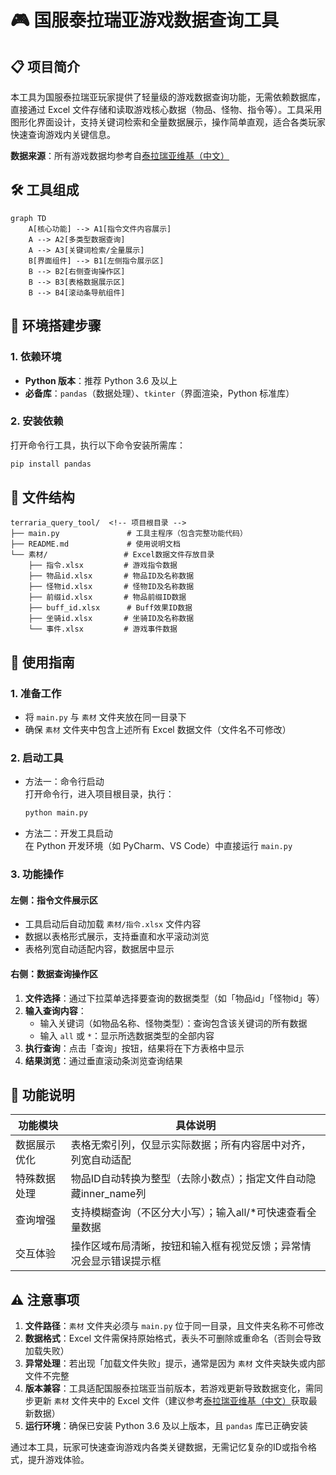 # 🎮 国服泰拉瑞亚游戏数据查询工具

## 📋 项目简介

本工具为国服泰拉瑞亚玩家提供了轻量级的游戏数据查询功能，无需依赖数据库，直接通过 Excel 文件存储和读取游戏核心数据（物品、怪物、指令等）。工具采用图形化界面设计，支持关键词检索和全量数据展示，操作简单直观，适合各类玩家快速查询游戏内关键信息。

**数据来源**：所有游戏数据均参考自[泰拉瑞亚维基（中文）](https://terraria.wiki.gg/zh/)

## 🛠️ 工具组成

```mermaid
graph TD
    A[核心功能] --> A1[指令文件内容展示]
    A --> A2[多类型数据查询]
    A --> A3[关键词检索/全量展示]
    B[界面组件] --> B1[左侧指令展示区]
    B --> B2[右侧查询操作区]
    B --> B3[表格数据展示区]
    B --> B4[滚动条导航组件]
```

## 🔧 环境搭建步骤

### 1. 依赖环境

- **Python 版本**：推荐 Python 3.6 及以上
- **必备库**：`pandas`（数据处理）、`tkinter`（界面渲染，Python 标准库）

### 2. 安装依赖

打开命令行工具，执行以下命令安装所需库：

```bash
pip install pandas
```

## 📂 文件结构

```
terraria_query_tool/  <!-- 项目根目录 -->
├── main.py               # 工具主程序（包含完整功能代码）
├── README.md             # 使用说明文档
└── 素材/                 # Excel数据文件存放目录
    ├── 指令.xlsx         # 游戏指令数据
    ├── 物品id.xlsx       # 物品ID及名称数据
    ├── 怪物id.xlsx       # 怪物ID及名称数据
    ├── 前缀id.xlsx       # 物品前缀ID数据
    ├── buff_id.xlsx      # Buff效果ID数据
    ├── 坐骑id.xlsx       # 坐骑ID及名称数据
    └── 事件.xlsx         # 游戏事件数据
```

## 🚀 使用指南

### 1. 准备工作

- 将 `main.py` 与 `素材` 文件夹放在同一目录下
- 确保 `素材` 文件夹中包含上述所有 Excel 数据文件（文件名不可修改）

### 2. 启动工具

- 方法一：命令行启动  
  打开命令行，进入项目根目录，执行：
  ```bash
  python main.py
  ```

- 方法二：开发工具启动  
  在 Python 开发环境（如 PyCharm、VS Code）中直接运行 `main.py`

### 3. 功能操作

#### 左侧：指令文件展示区
- 工具启动后自动加载 `素材/指令.xlsx` 文件内容
- 数据以表格形式展示，支持垂直和水平滚动浏览
- 表格列宽自动适配内容，数据居中显示

#### 右侧：数据查询操作区
1. **文件选择**：通过下拉菜单选择要查询的数据类型（如「物品id」「怪物id」等）
2. **输入查询内容**：
   - 输入关键词（如物品名称、怪物类型）：查询包含该关键词的所有数据
   - 输入 `all` 或 `*`：显示所选数据类型的全部内容
3. **执行查询**：点击「查询」按钮，结果将在下方表格中显示
4. **结果浏览**：通过垂直滚动条浏览查询结果

## 📝 功能说明

| 功能模块         | 具体说明                                                                 |
|------------------|--------------------------------------------------------------------------|
| 数据展示优化     | 表格无索引列，仅显示实际数据；所有内容居中对齐，列宽自动适配             |
| 特殊数据处理     | 物品ID自动转换为整型（去除小数点）；指定文件自动隐藏inner_name列         |
| 查询增强         | 支持模糊查询（不区分大小写）；输入all/*可快速查看全量数据                |
| 交互体验         | 操作区域布局清晰，按钮和输入框有视觉反馈；异常情况会显示错误提示框       |

## ⚠️ 注意事项

1. **文件路径**：`素材` 文件夹必须与 `main.py` 位于同一目录，且文件夹名称不可修改
2. **数据格式**：Excel 文件需保持原始格式，表头不可删除或重命名（否则会导致加载失败）
3. **异常处理**：若出现「加载文件失败」提示，通常是因为 `素材` 文件夹缺失或内部文件不完整
4. **版本兼容**：工具适配国服泰拉瑞亚当前版本，若游戏更新导致数据变化，需同步更新 `素材` 文件夹中的 Excel 文件（建议参考[泰拉瑞亚维基（中文）](https://terraria.wiki.gg/zh/)获取最新数据）
5. **运行环境**：确保已安装 Python 3.6 及以上版本，且 `pandas` 库已正确安装


通过本工具，玩家可快速查询游戏内各类关键数据，无需记忆复杂的ID或指令格式，提升游戏体验。
